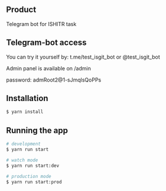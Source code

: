 ## Product

Telegram bot for ISHITR task

## Telegram-bot access

You can try it yourself by:
t.me/test_isgit_bot
or
@test_isgit_bot

Admin panel is available on /admin

password: admRoot2@1-sJmqlsQoPPs

## Installation

```bash
$ yarn install
```

## Running the app

```bash
# development
$ yarn run start

# watch mode
$ yarn run start:dev

# production mode
$ yarn run start:prod
```
